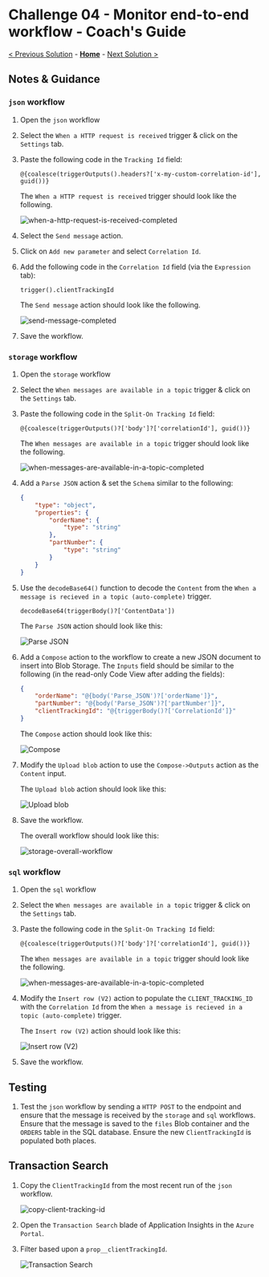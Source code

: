 # Challenge 04 - Monitor end-to-end workflow - Coach's Guide 

[< Previous Solution](./Solution-03.md) - **[Home](./README.md)** - [Next Solution >](./Solution-05.md)

## Notes & Guidance

### `json` workflow

1.  Open the `json` workflow

1.  Select the `When a HTTP request is received` trigger & click on the `Settings` tab.

1.  Paste the following code in the `Tracking Id` field:

    ```
    @{coalesce(triggerOutputs().headers?['x-my-custom-correlation-id'], guid())}
    ```

    The `When a HTTP request is received` trigger should look like the following.

    ![when-a-http-request-is-received-completed](./Solutions/Solution-04/json-when-a-http-request-is-received-completed.png)

1.  Select the `Send message` action.

1.  Click on `Add new parameter` and select `Correlation Id`.

1.  Add the following code in the `Correlation Id` field (via the `Expression` tab):

    ```
    trigger().clientTrackingId
    ```

    The `Send message` action should look like the following.

    ![send-message-completed](./Solutions/Solution-04/json-send-message-completed.png)

1.  Save the workflow.

### `storage` workflow

1.  Open the `storage` workflow

1.  Select the `When messages are available in a topic` trigger & click on the `Settings` tab.

1.  Paste the following code in the `Split-On Tracking Id` field:

    ```
    @{coalesce(triggerOutputs()?['body']?['correlationId'], guid())}
    ```

    The `When messages are available in a topic` trigger should look like the following.

    ![when-messages-are-available-in-a-topic-completed](./Solutions/Solution-04/storage-when-messages-are-available-in-a-topic-completed.png)

1.  Add a `Parse JSON` action & set the `Schema` similar to the following:

    ```json
    {
        "type": "object",
        "properties": {
            "orderName": {
                "type": "string"
            },
            "partNumber": {
                "type": "string"
            }
        }
    }
    ```

1.  Use the `decodeBase64()` function to decode the `Content` from the `When a message is recieved in a topic (auto-complete)` trigger. 

    ```decodeBase64(triggerBody()?['ContentData'])```

    The `Parse JSON` action should look like this:

    ![Parse JSON](./Solutions/Solution-03/parse-json-completed.png)

1.  Add a `Compose` action to the workflow to create a new JSON document to insert into Blob Storage. The `Inputs` field should be similar to the following (in the read-only Code View after adding the fields):

    ```json
    {
        "orderName": "@{body('Parse_JSON')?['orderName']}",
        "partNumber": "@{body('Parse_JSON')?['partNumber']}",
        "clientTrackingId": "@{triggerBody()?['CorrelationId']}"
    }
    ```

    The `Compose` action should look like this:

    ![Compose](./Solutions/Solution-04/storage-compose-completed.png)

1.  Modify the `Upload blob` action to use the `Compose->Outputs` action as the `Content` input.

    The `Upload blob` action should look like this:

    ![Upload blob](./Solutions/Solution-04/storage-upload-blob-to-storage-container-completed.png)

1.  Save the workflow.

    The overall workflow should look like this:

    ![storage-overall-workflow](./Solutions/Solution-04/storage-workflow-completed.png)

### `sql` workflow

1.  Open the `sql` workflow

1.  Select the `When messages are available in a topic` trigger & click on the `Settings` tab.

1.  Paste the following code in the `Split-On Tracking Id` field:

    ```
    @{coalesce(triggerOutputs()?['body']?['correlationId'], guid())}
    ```

    The `When messages are available in a topic` trigger should look like the following.

    ![when-messages-are-available-in-a-topic-completed](./Solutions/Solution-04/sql-when-messages-are-available-in-a-topic-completed.png)

1.  Modify the `Insert row (V2)` action to populate the `CLIENT_TRACKING_ID` with the `Correlation Id` from the `When a message is recieved in a topic (auto-complete)` trigger.

    The `Insert row (V2)` action should look like this:

    ![Insert row (V2)](./Solutions/Solution-04/sql-insert-row-v2-completed.png)

1.  Save the workflow.

## Testing

1.  Test the `json` workflow by sending a `HTTP POST` to the endpoint and ensure that the message is received by the `storage` and `sql` workflows. Ensure that the message is saved to the `files` Blob container and the `ORDERS` table in the SQL database. Ensure the new `ClientTrackingId` is populated both places.

## Transaction Search

1.  Copy the `ClientTrackingId` from the most recent run of the `json` workflow.

    ![copy-client-tracking-id](./Solutions/Solution-04/copy-client-tracking-id.png)

1.  Open the `Transaction Search` blade of Application Insights in the `Azure Portal`.

1. Filter based upon a `prop__clientTrackingId`.

    ![Transaction Search](./Solutions/Solution-04/transaction-search.png)